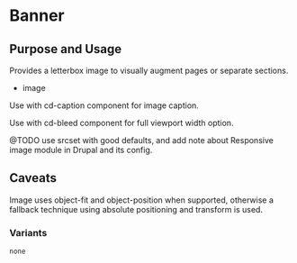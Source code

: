 # Banner

## Purpose and Usage
Provides a letterbox image to visually augment pages or separate sections.

- image

Use with cd-caption component for image caption.

Use with cd-bleed component for full viewport width option.

@TODO use srcset with good defaults, and add note about Responsive image module in Drupal and its config.

## Caveats
Image uses object-fit and object-position when supported, otherwise a fallback
technique using absolute positioning and transform is used.

### Variants

```
none

```
